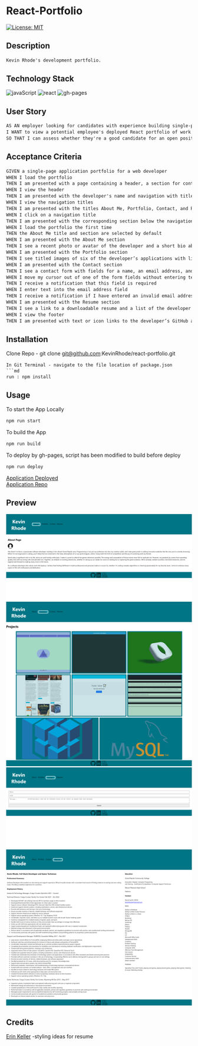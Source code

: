 # React-Portfolio

[![License: MIT](https://img.shields.io/badge/License-MIT-yellow.svg)](https://choosealicense.com/licenses/mit/)

## Description

```md
Kevin Rhode's development portfolio.
```

## Technology Stack

![javaScript](https://img.shields.io/badge/-javascript-61DAFB?color=green&style=flat)
![react](https://img.shields.io/badge/-react-61DAFB?color=darkblue&style=flat)
![gh-pages](https://img.shields.io/badge/-gh_pages-61DAFB?color=purple&style=flat)

## User Story

```md
AS AN employer looking for candidates with experience building single-page applications
I WANT to view a potential employee's deployed React portfolio of work samples
SO THAT I can assess whether they're a good candidate for an open position
```

## Acceptance Criteria

```md
GIVEN a single-page application portfolio for a web developer
WHEN I load the portfolio
THEN I am presented with a page containing a header, a section for content, and a footer
WHEN I view the header
THEN I am presented with the developer's name and navigation with titles corresponding to different sections of the portfolio
WHEN I view the navigation titles
THEN I am presented with the titles About Me, Portfolio, Contact, and Resume, and the title corresponding to the current section is highlighted
WHEN I click on a navigation title
THEN I am presented with the corresponding section below the navigation without the page reloading and that title is highlighted
WHEN I load the portfolio the first time
THEN the About Me title and section are selected by default
WHEN I am presented with the About Me section
THEN I see a recent photo or avatar of the developer and a short bio about them
WHEN I am presented with the Portfolio section
THEN I see titled images of six of the developer’s applications with links to both the deployed applications and the corresponding GitHub repository
WHEN I am presented with the Contact section
THEN I see a contact form with fields for a name, an email address, and a message
WHEN I move my cursor out of one of the form fields without entering text
THEN I receive a notification that this field is required
WHEN I enter text into the email address field
THEN I receive a notification if I have entered an invalid email address
WHEN I am presented with the Resume section
THEN I see a link to a downloadable resume and a list of the developer’s proficiencies
WHEN I view the footer
THEN I am presented with text or icon links to the developer’s GitHub and LinkedIn profiles, and their profile on a third platform (Stack Overflow, Twitter)
```

## Installation

Clone Repo - git clone git@github.com:KevinRhode/react-portfolio.git

````
In Git Terminal - navigate to the file location of package.json
```md
run : npm install
````

## Usage

To start the App Locally

```md
npm run start
```

To build the App

```md
npm run build
```

To deploy by gh-pages, script has been modified to build before deploy

```md
npm run deploy
```

[Application Deployed](https://kevinrhode.github.io/react-portfolio/)  
[Application Repo](https://github.com/KevinRhode/react-portfolio)

## Preview

![About Me](./src/images/kevinrhode.github.io_react-portfolio_.png)
![Projects](./src/images/kevinrhode.github.io_react-portfolio_projects.png)
![Contact](./src/images/kevinrhode.github.io_react-portfolio_aboutme.png)
![Resume](./src/images/kevinrhode.github.io_react-portfolio_resume.png)

## Credits

[Erin Keller](https://github.com/erin-m-keller)
  -styling ideas for resume